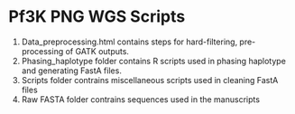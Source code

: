 # Pf3K PNG WGS Scripts
 

 1. Data_preprocessing.html contains steps for hard-filtering, pre-processing of GATK outputs.
 2. Phasing_haplotype folder contains R scripts used in phasing haplotype and generating FastA files.
 3. Scripts folder contrains miscellaneous scripts used in cleaning FastA files
 4. Raw FASTA folder contrains sequences used in the manuscripts
